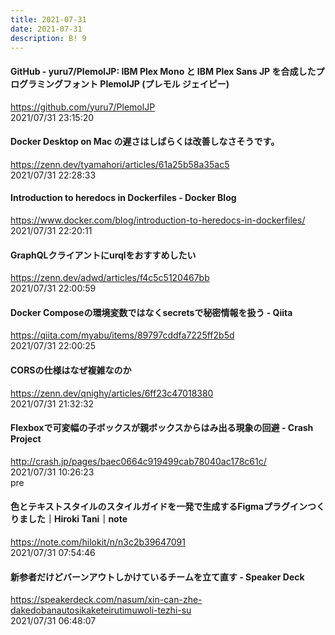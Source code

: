 ```yaml
---
title: 2021-07-31
date: 2021-07-31
description: B! 9
---
```


#### GitHub - yuru7/PlemolJP: IBM Plex Mono と IBM Plex Sans JP を合成したプログラミングフォント PlemolJP (プレモル ジェイピー)
https://github.com/yuru7/PlemolJP<br>
2021/07/31 23:15:20<br>


#### Docker Desktop on Mac の遅さはしばらくは改善しなさそうです。
https://zenn.dev/tyamahori/articles/61a25b58a35ac5<br>
2021/07/31 22:28:33<br>


#### Introduction to heredocs in Dockerfiles - Docker Blog
https://www.docker.com/blog/introduction-to-heredocs-in-dockerfiles/<br>
2021/07/31 22:20:11<br>


#### GraphQLクライアントにurqlをおすすめしたい
https://zenn.dev/adwd/articles/f4c5c5120467bb<br>
2021/07/31 22:00:59<br>


#### Docker Composeの環境変数ではなくsecretsで秘密情報を扱う - Qiita
https://qiita.com/myabu/items/89797cddfa7225ff2b5d<br>
2021/07/31 22:00:25<br>


#### CORSの仕様はなぜ複雑なのか
https://zenn.dev/qnighy/articles/6ff23c47018380<br>
2021/07/31 21:32:32<br>


#### Flexboxで可変幅の子ボックスが親ボックスからはみ出る現象の回避 - Crash Project
http://crash.jp/pages/baec0664c919499cab78040ac178c61c/<br>
2021/07/31 10:26:23<br>
pre


#### 色とテキストスタイルのスタイルガイドを一発で生成するFigmaプラグインつくりました｜Hiroki Tani｜note
https://note.com/hilokit/n/n3c2b39647091<br>
2021/07/31 07:54:46<br>


#### 新参者だけどバーンアウトしかけているチームを立て直す - Speaker Deck
https://speakerdeck.com/nasum/xin-can-zhe-dakedobanautosikaketeirutimuwoli-tezhi-su<br>
2021/07/31 06:48:07<br>


